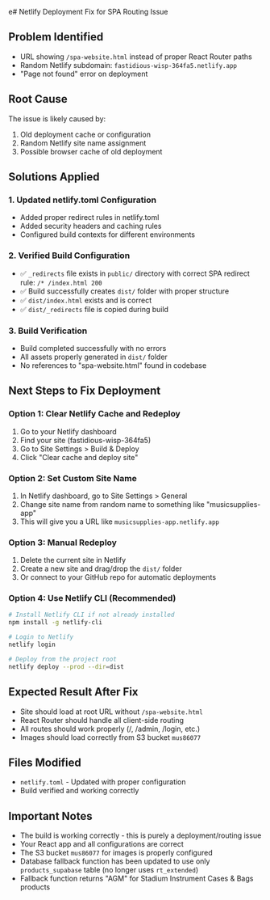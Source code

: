e# Netlify Deployment Fix for SPA Routing Issue

## Problem Identified
- URL showing `/spa-website.html` instead of proper React Router paths
- Random Netlify subdomain: `fastidious-wisp-364fa5.netlify.app`
- "Page not found" error on deployment

## Root Cause
The issue is likely caused by:
1. Old deployment cache or configuration
2. Random Netlify site name assignment
3. Possible browser cache of old deployment

## Solutions Applied

### 1. Updated netlify.toml Configuration
- Added proper redirect rules in netlify.toml
- Added security headers and caching rules
- Configured build contexts for different environments

### 2. Verified Build Configuration
- ✅ `_redirects` file exists in `public/` directory with correct SPA redirect rule: `/* /index.html 200`
- ✅ Build successfully creates `dist/` folder with proper structure
- ✅ `dist/index.html` exists and is correct
- ✅ `dist/_redirects` file is copied during build

### 3. Build Verification
- Build completed successfully with no errors
- All assets properly generated in `dist/` folder
- No references to "spa-website.html" found in codebase

## Next Steps to Fix Deployment

### Option 1: Clear Netlify Cache and Redeploy
1. Go to your Netlify dashboard
2. Find your site (fastidious-wisp-364fa5)
3. Go to Site Settings > Build & Deploy
4. Click "Clear cache and deploy site"

### Option 2: Set Custom Site Name
1. In Netlify dashboard, go to Site Settings > General
2. Change site name from random name to something like "musicsupplies-app"
3. This will give you a URL like `musicsupplies-app.netlify.app`

### Option 3: Manual Redeploy
1. Delete the current site in Netlify
2. Create a new site and drag/drop the `dist/` folder
3. Or connect to your GitHub repo for automatic deployments

### Option 4: Use Netlify CLI (Recommended)
```bash
# Install Netlify CLI if not already installed
npm install -g netlify-cli

# Login to Netlify
netlify login

# Deploy from the project root
netlify deploy --prod --dir=dist
```

## Expected Result After Fix
- Site should load at root URL without `/spa-website.html`
- React Router should handle all client-side routing
- All routes should work properly (/, /admin, /login, etc.)
- Images should load correctly from S3 bucket `mus86077`

## Files Modified
- `netlify.toml` - Updated with proper configuration
- Build verified and working correctly

## Important Notes
- The build is working correctly - this is purely a deployment/routing issue
- Your React app and all configurations are correct
- The S3 bucket `mus86077` for images is properly configured
- Database fallback function has been updated to use only `products_supabase` table (no longer uses `rt_extended`)
- Fallback function returns "AGM" for Stadium Instrument Cases & Bags products
